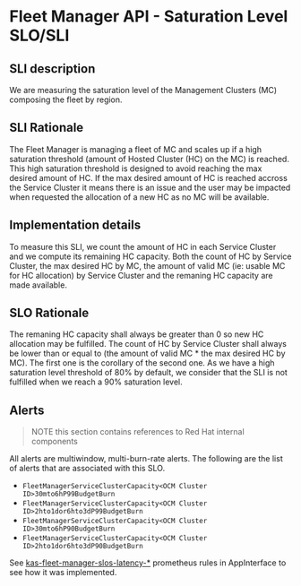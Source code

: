 # Fleet Manager API - Saturation Level SLO/SLI

## SLI description
We are measuring the saturation level of the Management Clusters (MC) composing the fleet by region.

## SLI Rationale
The Fleet Manager is managing a fleet of MC and scales up if a high saturation threshold (amount of Hosted Cluster (HC) on the MC) is reached. 
This high saturation threshold is designed to avoid reaching the max desired amount of HC. 
If the max desired amount of HC is reached accross the Service Cluster it means there is an issue and the user may be impacted when requested the allocation of a new HC as no MC will be available.

## Implementation details
To measure this SLI, we count the amount of HC in each Service Cluster and we compute its remaining HC capacity. Both the count of HC by Service Cluster, the max desired HC by MC, the amount of valid MC (ie: usable MC for HC allocation) by Service Cluster and the remaning HC capacity are made available.

## SLO Rationale
The remaning HC capacity shall always be greater than 0 so new HC allocation may be fulfilled. 
The count of HC by Service Cluster shall always be lower than or  equal to (the amount of valid MC * the max desired HC by MC).
The first one is the corollary of the second one.
As we have a high saturation level threshold of 80% by default, we consider that the SLI is not fulfilled when we reach a 90% saturation level.

## Alerts

> NOTE this section contains references to Red Hat internal components

All alerts are multiwindow, multi-burn-rate alerts. The following are the list of alerts that are associated with this SLO.

- `FleetManagerServiceClusterCapacity<OCM Cluster ID>30mto6hP99BudgetBurn`
- `FleetManagerServiceClusterCapacity<OCM Cluster ID>2hto1dor6hto3dP99BudgetBurn`
- `FleetManagerServiceClusterCapacity<OCM Cluster ID>30mto6hP90BudgetBurn`
- `FleetManagerServiceClusterCapacity<OCM Cluster ID>2hto1dor6hto3dP90BudgetBurn`
  
See [kas-fleet-manager-slos-latency-*](https://gitlab.cee.redhat.com/service/app-interface/-/tree/master/resources/observability/prometheusrules) prometheus rules in AppInterface to see how it was implemented.
